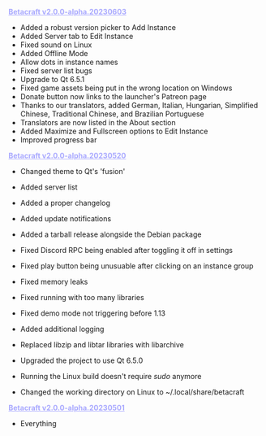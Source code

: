 <b style="color: #aaaaff;"><u>Betacraft v2.0.0-alpha.20230603</u></b>

- Added a robust version picker to Add Instance
- Added Server tab to Edit Instance
- Fixed sound on Linux
- Added Offline Mode
- Allow dots in instance names
- Fixed server list bugs
- Upgrade to Qt 6.5.1
- Fixed game assets being put in the wrong location on Windows
- Donate button now links to the launcher's Patreon page
- Thanks to our translators, added German, Italian, Hungarian, Simplified Chinese, Traditional Chinese, and Brazilian Portuguese
- Translators are now listed in the About section
- Added Maximize and Fullscreen options to Edit Instance
- Improved progress bar

<b style="color: #aaaaff;"><u>Betacraft v2.0.0-alpha.20230520</u></b>

- Changed theme to Qt's 'fusion'
- Added server list
- Added a proper changelog
- Added update notifications
- Added a tarball release alongside the Debian package
- Fixed Discord RPC being enabled after toggling it off in settings
- Fixed play button being unusuable after clicking on an instance group
- Fixed memory leaks
- Fixed running with too many libraries
- Fixed demo mode not triggering before 1.13
- Added additional logging

- Replaced libzip and libtar libraries with libarchive
- Upgraded the project to use Qt 6.5.0
- Running the Linux build doesn't require *sudo* anymore
- Changed the working directory on Linux to ~/.local/share/betacraft

<b style="color: #aaaaff;"><u>Betacraft v2.0.0-alpha.20230501</u></b>

- Everything
